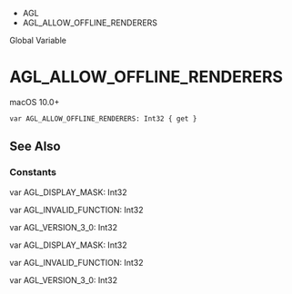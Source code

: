 

- AGL
-  AGL_ALLOW_OFFLINE_RENDERERS 

Global Variable

# AGL_ALLOW_OFFLINE_RENDERERS

macOS 10.0+

``` source
var AGL_ALLOW_OFFLINE_RENDERERS: Int32 { get }
```

## See Also

### Constants

var AGL_DISPLAY_MASK: Int32

var AGL_INVALID_FUNCTION: Int32

var AGL_VERSION_3_0: Int32

var AGL_DISPLAY_MASK: Int32

var AGL_INVALID_FUNCTION: Int32

var AGL_VERSION_3_0: Int32

